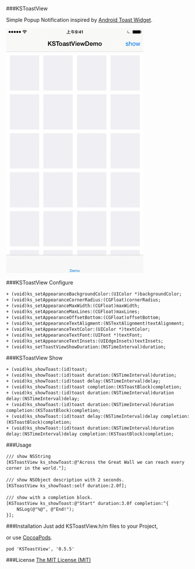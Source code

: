 ###KSToastView

Simple Popup Notification inspired by [Android Toast Widget](http://developer.android.com/intl/zh-cn/guide/topics/ui/notifiers/toasts.html).

![ScreenShot](./ScreenShot/ScreenShot.gif)

###KSToastView Configure
```
+ (void)ks_setAppearanceBackgroundColor:(UIColor *)backgroundColor;
+ (void)ks_setAppearanceCornerRadius:(CGFloat)cornerRadius;
+ (void)ks_setAppearanceMaxWidth:(CGFloat)maxWidth;
+ (void)ks_setAppearanceMaxLines:(CGFloat)maxLines;
+ (void)ks_setAppearanceOffsetBottom:(CGFloat)offsetBottom;
+ (void)ks_setAppearanceTextAligment:(NSTextAlignment)textAlignment;
+ (void)ks_setAppearanceTextColor:(UIColor *)textColor;
+ (void)ks_setAppearanceTextFont:(UIFont *)textFont;
+ (void)ks_setAppearanceTextInsets:(UIEdgeInsets)textInsets;
+ (void)ks_setToastViewShowDuration:(NSTimeInterval)duration;
```
###KSToastView Show
```
+ (void)ks_showToast:(id)toast;
+ (void)ks_showToast:(id)toast duration:(NSTimeInterval)duration;
+ (void)ks_showToast:(id)toast delay:(NSTimeInterval)delay;
+ (void)ks_showToast:(id)toast completion:(KSToastBlock)completion;
+ (void)ks_showToast:(id)toast duration:(NSTimeInterval)duration delay:(NSTimeInterval)delay;
+ (void)ks_showToast:(id)toast duration:(NSTimeInterval)duration completion:(KSToastBlock)completion;
+ (void)ks_showToast:(id)toast delay:(NSTimeInterval)delay completion:(KSToastBlock)completion;
+ (void)ks_showToast:(id)toast duration:(NSTimeInterval)duration delay:(NSTimeInterval)delay completion:(KSToastBlock)completion;
```

###Usage
```
/// show NSString
[KSToastView ks_showToast:@"Across the Great Wall we can reach every corner in the world."];

/// show NSObject description with 2 seconds.
[KSToastView ks_showToast:self duration:2.0f];

/// show with a completion block.
[KSToastView ks_showToast:@"Start" duration:3.0f completion:^{
    NSLog(@"%@", @"End!");
}];
```

###Installation
Just add KSToastView.h/m files to your Project,

or use [CocoaPods](https://cocoapods.org).
```
pod 'KSToastView', '0.5.5'
```


###License
[The MIT License (MIT)](./LICENSE)
